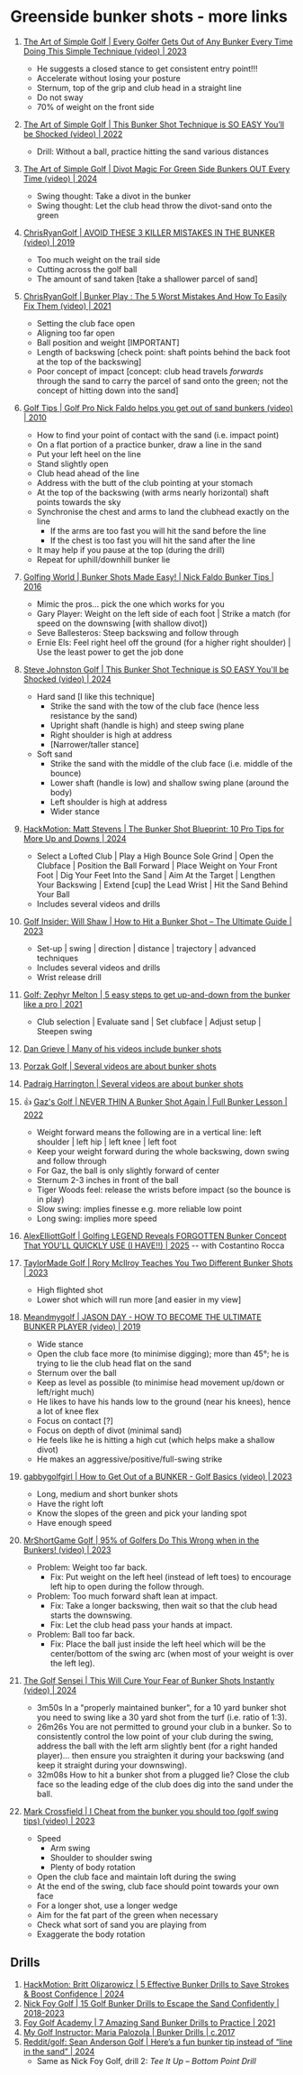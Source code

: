 # Greenside bunker shots - more links


1. [The Art of Simple Golf | Every Golfer Gets Out of Any Bunker Every Time Doing This Simple Technique (video) | 2023](https://www.youtube.com/watch?v=k4AsDHJpzu4)
   - He suggests a closed stance to get consistent entry point!!!
   - Accelerate without losing your posture
   - Sternum, top of the grip and club head in a straight line
   - Do not sway
   - 70% of weight on the front side

1. [The Art of Simple Golf | This Bunker Shot Technique is SO EASY You’ll be Shocked (video) | 2022](https://www.youtube.com/watch?v=S9zJWFUnxVA)
   - Drill: Without a ball, practice hitting the sand various distances

1. [The Art of Simple Golf | Divot Magic For Green Side Bunkers OUT Every Time (video) | 2024](https://www.youtube.com/watch?v=NJiiFZQLQaI)
   - Swing thought: Take a divot in the bunker
   - Swing thought: Let the club head throw the divot-sand onto the green

1. [ChrisRyanGolf | AVOID THESE 3 KILLER MISTAKES IN THE BUNKER (video) | 2019](https://www.youtube.com/watch?v=U_kfhg4mBZM)
   - Too much weight on the trail side
   - Cutting across the golf ball
   - The amount of sand taken [take a shallower parcel of sand]

1. [ChrisRyanGolf | Bunker Play : The 5 Worst Mistakes And How To Easily Fix Them (video) | 2021](https://www.youtube.com/watch?v=VDZapXxnnlo)
   - Setting the club face open
   - Aligning too far open
   - Ball position and weight [IMPORTANT]
   - Length of backswing [check point: shaft points behind the back foot at the top of the backswing]
   - Poor concept of impact [concept: club head travels *forwards* through the sand to carry the parcel
     of sand onto the green; not the concept of hitting down into the sand]

1. [Golf Tips | Golf Pro Nick Faldo helps you get out of sand bunkers (video) | 2010](https://www.youtube.com/watch?v=fiFDnHmCG2Y)
   - How to find your point of contact with the sand (i.e. impact point)
   - On a flat portion of a practice bunker, draw a line in the sand
   - Put your left heel on the line
   - Stand slightly open
   - Club head ahead of the line
   - Address with the butt of the club pointing at your stomach
   - At the top of the backswing (with arms nearly horizontal) shaft points towards the sky
   - Synchronise the chest and arms to land the clubhead exactly on the line
     * If the arms are too fast you will hit the sand before the line
     * If the chest is too fast you will hit the sand after the line
   - It may help if you pause at the top (during the drill)
   - Repeat for uphill/downhill bunker lie

1. [Golfing World | Bunker Shots Made Easy! | Nick Faldo Bunker Tips | 2016](https://www.youtube.com/watch?v=u54LaR2lpeY)
   - Mimic the pros... pick the one which works for you
   - Gary Player: Weight on the left side of each foot | Strike a match (for speed on the downswing [with shallow divot])
   - Seve Ballesteros: Steep backswing and follow through
   - Ernie Els: Feel right heel off the ground (for a higher right shoulder) | Use the least power to get the job done

1. [Steve Johnston Golf | This Bunker Shot Technique is SO EASY You'll be Shocked (video) | 2024](https://www.youtube.com/watch?v=Vw7kMe9Cu3Y)
   - Hard sand [I like this technique]
     * Strike the sand with the tow of the club face (hence less resistance by the sand)
     * Upright shaft (handle is high) and steep swing plane
     * Right shoulder is high at address
     * [Narrower/taller stance]
   - Soft sand
     * Strike the sand with the middle of the club face (i.e. middle of the bounce)
     * Lower shaft (handle is low) and shallow swing plane (around the body)
     * Left shoulder is high at address
     * Wider stance

1. [HackMotion: Matt Stevens | The Bunker Shot Blueprint: 10 Pro Tips for More Up and Downs | 2024](https://hackmotion.com/tips-for-bunker-shots/)
   - Select a Lofted Club | Play a High Bounce Sole Grind | Open the Clubface |
     Position the Ball Forward | Place Weight on Your Front Foot |
     Dig Your Feet Into the Sand | Aim At the Target | Lengthen Your Backswing |
     Extend [cup] the Lead Wrist | Hit the Sand Behind Your Ball
   - Includes several videos and drills

1. [Golf Insider: Will Shaw | How to Hit a Bunker Shot – The Ultimate Guide | 2023](https://golfinsideruk.com/how-to-hit-bunker-shot/)
   - Set-up | swing | direction | distance | trajectory | advanced techniques
   - Includes several videos and drills
   - Wrist release drill

1. [Golf: Zephyr Melton | 5 easy steps to get up-and-down from the bunker like a pro | 2021](https://golf.com/instruction/bunker-shots/how-to-hit-bunker-shot-five-tips/)
   - Club selection | Evaluate sand | Set clubface | Adjust setup | Steepen swing

1. [Dan Grieve | Many of his videos include bunker shots](people/Links_DanGrieve.md)
1. [Porzak Golf | Several videos are about bunker shots](people/Links_PorzakGolf.md)
1. [Padraig Harrington | Several videos are about bunker shots](people/Links_PadraigHarrington.md)

1. :thumbsup: [Gaz's Golf | NEVER THIN A Bunker Shot Again | Full Bunker Lesson | 2022](https://www.youtube.com/watch?v=dz_ImzjwgQk)
   - Weight forward means the following are in a vertical line: left shoulder | left hip | left knee | left foot
   - Keep your weight forward during the whole backswing, down swing and follow through
   - For Gaz, the ball is only slightly forward of center
   - Sternum 2-3 inches in front of the ball
   - Tiger Woods feel: release the wrists before impact (so the bounce is in play)
   - Slow swing: implies finesse e.g. more reliable low point
   - Long swing: implies more speed

1. [AlexElliottGolf | Golfing LEGEND Reveals FORGOTTEN Bunker Concept That YOU'LL QUICKLY USE (I HAVE!!) | 2025](https://www.youtube.com/watch?v=J1b_oVpRbk4) -- with Costantino Rocca

1. [TaylorMade Golf | Rory McIlroy Teaches You Two Different Bunker Shots | 2023](https://www.youtube.com/watch?v=Vb2UCnI2G8U)
   - High flighted shot
   - Lower shot which will run more [and easier in my view]

1. [Meandmygolf | JASON DAY - HOW TO BECOME THE ULTIMATE BUNKER PLAYER (video) | 2019](https://www.youtube.com/watch?v=Om7e1l0rDUA&t=4m18s)
   - Wide stance
   - Open the club face more (to minimise digging); more than 45°; he is trying to lie the club head flat on the sand
   - Sternum over the ball
   - Keep as level as possible (to minimise head movement up/down or left/right much)
   - He likes to have his hands low to the ground (near his knees), hence a lot of knee flex
   - Focus on contact [?]
   - Focus on depth of divot (minimal sand)
   - He feels like he is hitting a high cut (which helps make a shallow divot)
   - He makes an aggressive/positive/full-swing strike

1. [gabbygolfgirl | How to Get Out of a BUNKER - Golf Basics (video) | 2023](https://www.youtube.com/watch?v=Bzd_NS8l2bA)
   - Long, medium and short bunker shots
   - Have the right loft
   - Know the slopes of the green and pick your landing spot
   - Have enough speed

1. [MrShortGame Golf | 95% of Golfers Do This Wrong when in the Bunkers! (video) | 2023](https://www.youtube.com/watch?v=ivle23paCQk)
   - Problem: Weight too far back.
     * Fix: Put weight on the left heel (instead of left toes) to encourage left hip to open during the follow through.
   - Problem: Too much forward shaft lean at impact.
     * Fix: Take a longer backswing, then wait so that the club head starts the downswing.
     * Fix: Let the club head pass your hands at impact.
   - Problem: Ball too far back.
     * Fix: Place the ball just inside the left heel which will be the center/bottom of the swing arc (when most of your weight is over the left leg).

1. [The Golf Sensei | This Will Cure Your Fear of Bunker Shots Instantly (video) | 2024](https://www.youtube.com/watch?v=e_n5JsNeokA)
   - 3m50s In a "properly maintained bunker", for a 10 yard bunker shot you need to swing like a 30 yard shot from the turf (i.e. ratio of 1:3).
   - 26m26s You are not permitted to ground your club in a bunker. So to consistently control the low point of your club during the swing,
     address the ball with the left arm slightly bent (for a right handed player)... then ensure you straighten it during your backswing
     (and keep it straight during your downswing).
   - 32m08s How to hit a bunker shot from a plugged lie? Close the club face so the leading edge of the club does dig into the sand under the ball.

1. [Mark Crossfield | I Cheat from the bunker you should too (golf swing tips) (video) | 2023](https://www.youtube.com/watch?v=mN7AH1bJ0WM)
   - Speed
     * Arm swing
     * Shoulder to shoulder swing
     * Plenty of body rotation
   - Open the club face and maintain loft during the swing
   - At the end of the swing, club face should point towards your own face
   - For a longer shot, use a longer wedge
   - Aim for the fat part of the green when necessary
   - Check what sort of sand you are playing from
   - Exaggerate the body rotation


## Drills

1. [HackMotion: Britt Olizarowicz | 5 Effective Bunker Drills to Save Strokes & Boost Confidence | 2024](https://hackmotion.com/golf-bunker-shot-drills/)
1. [Nick Foy Golf | 15 Golf Bunker Drills to Escape the Sand Confidently | 2018-2023](https://nickfoygolf.com/golf-bunker-drills/)
1. [Foy Golf Academy | 7 Amazing Sand Bunker Drills to Practice | 2021](https://foygolfacademy.com/sand-bunker-practice-drills/)
1. [My Golf Instructor: Maria Palozola | Bunker Drills | c.2017](https://www.mygolfinstructor.com/instruction/bunkers/drills/)
1. [Reddit/golf: Sean Anderson Golf | Here’s a fun bunker tip instead of “line in the sand” | 2024](https://www.reddit.com/r/golf/comments/1dqld32/heres_a_fun_bunker_tip_instead_of_line_in_the_sand/?rdt=35613)
   - Same as Nick Foy Golf, drill 2: *Tee It Up – Bottom Point Drill*

